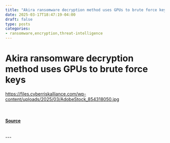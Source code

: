 ```yaml
---
title: "Akira ransomware decryption method uses GPUs to brute force keys"
date: 2025-03-17T18:47:19-04:00
draft: false
type: posts
categories: 
- ransomware,encryption,threat-intelligence
---
```

# Akira ransomware decryption method uses GPUs to brute force keys
https://files.cyberriskalliance.com/wp-content/uploads/2025/03/AdobeStock_854318050.jpg
<br/>

<br/>


#### [Source](https://www.scworld.com/news/akira-ransomware-decryption-method-uses-gpus-to-brute-force-keys)

<br/>
---
